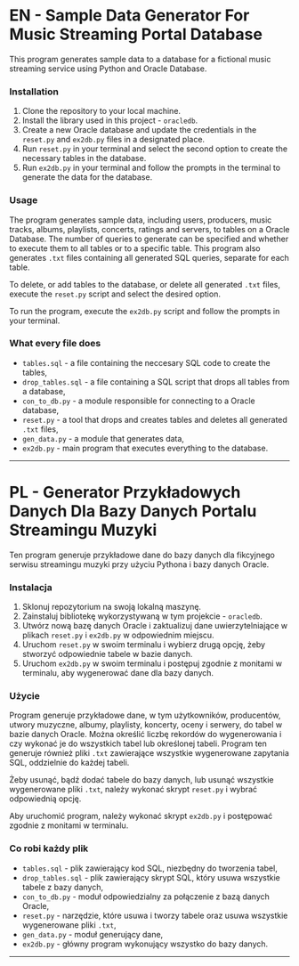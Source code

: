 # EN - Sample Data Generator For Music Streaming Portal Database

This program generates sample data to a database for a fictional music streaming service using Python and Oracle Database.
 
### Installation

1. Clone the repository to your local machine.
2. Install the library used in this project - `oracledb`.
3. Create a new Oracle database and update the credentials in the `reset.py` and `ex2db.py` files in a designated place.
4. Run `reset.py` in your terminal and select the second option to create the necessary tables in the database.
5. Run `ex2db.py` in your terminal and follow the prompts in the terminal to generate the data for the database.

### Usage
The program generates sample data, including users, producers, music tracks, albums, playlists, concerts, ratings and servers, to tables on a Oracle Database. The number of queries to generate can be specified and whether to execute them to all tables or to a specific table.
This program also generates `.txt` files containing all generated SQL queries, separate for each table.

To delete, or add tables to the database, or delete all generated `.txt` files, execute the `reset.py` script and select the desired option.

To run the program, execute the `ex2db.py` script and follow the prompts in your terminal.

### What every file does
- `tables.sql` - a file containing the neccesary SQL code to create the tables,
- `drop_tables.sql` - a file containing a SQL script that drops all tables from a database,
- `con_to_db.py` - a module responsible for connecting to a Oracle database,
- `reset.py` - a tool that drops and creates tables and deletes all generated `.txt` files,
- `gen_data.py` - a module that generates data,
- `ex2db.py` - main program that executes everything to the database.
---
# PL - Generator Przykładowych Danych Dla Bazy Danych Portalu Streamingu Muzyki

Ten program generuje przykładowe dane do bazy danych dla fikcyjnego serwisu streamingu muzyki przy użyciu Pythona i bazy danych Oracle.

### Instalacja

1. Sklonuj repozytorium na swoją lokalną maszynę.
2. Zainstaluj bibliotekę wykorzystywaną w tym projekcie - `oracledb`.
3. Utwórz nową bazę danych Oracle i zaktualizuj dane uwierzytelniające w plikach `reset.py` i `ex2db.py` w odpowiednim miejscu.
4. Uruchom `reset.py` w swoim terminalu i wybierz drugą opcję, żeby stworzyć odpowiednie tabele w bazie danych.
5. Uruchom `ex2db.py` w swoim terminalu i postępuj zgodnie z monitami w terminalu, aby wygenerować dane dla bazy danych.

### Użycie
Program generuje przykładowe dane, w tym użytkowników, producentów, utwory muzyczne, albumy, playlisty, koncerty, oceny i serwery, do tabel w bazie danych Oracle. Można określić liczbę rekordów do wygenerowania i czy wykonać je do wszystkich tabel lub określonej tabeli.
Program ten generuje również pliki `.txt` zawierające wszystkie wygenerowane zapytania SQL, oddzielnie do każdej tabeli.

Żeby usunąć, bądź dodać tabele do bazy danych, lub usunąć wszystkie wygenerowane pliki `.txt`, należy wykonać skrypt `reset.py` i wybrać odpowiednią opcję.

Aby uruchomić program, należy wykonać skrypt `ex2db.py` i postępować zgodnie z monitami w terminalu.

### Co robi każdy plik
- `tables.sql` - plik zawierający kod SQL, niezbędny do tworzenia tabel,
- `drop_tables.sql` - plik zawierający skrypt SQL, który usuwa wszystkie tabele z bazy danych,
- `con_to_db.py` - moduł odpowiedzialny za połączenie z bazą danych Oracle,
- `reset.py` - narzędzie, które usuwa i tworzy tabele oraz usuwa wszystkie wygenerowane pliki `.txt`,
- `gen_data.py` - moduł generujący dane,
- `ex2db.py` - główny program wykonujący wszystko do bazy danych.
---

